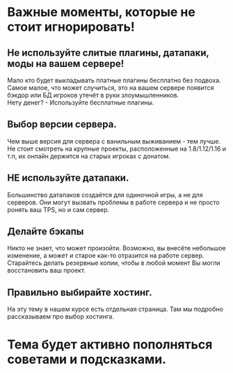 # Важные моменты, которые не стоит игнорировать! 

## Не используйте слитые плагины, датапаки, моды на вашем сервере!
Мало кто будет выкладывать платные плагины бесплатно без подвоха. Самое малое, что может случиться, это на вашем сервере появится бэкдор или БД игроков утечёт в руки злоумышленников.<br>
Нету денег? - Используйте бесплатные плагины.

## Выбор версии сервера.
Чем выше версия для сервера с ванильным выживанием - тем лучше. Не стоит смотреть на крупные проекты, расположенные на 1.8/1.12/1.16 и т.п, их онлайн держится на старых игроках с донатом.

## НЕ используйте датапаки.
Большинство датапаков создаётся для одиночной игры, а не для серверов. Они могут вызвать проблемы в работе сервера и не просто ронять ваш TPS, но и сам сервер.

## Делайте бэкапы
Никто не знает, что может произойти. Возможно, вы внесёте небольшое изменение, а может и старое как-то отразится на работе сервер. Старайтесь делать резервные копии, чтобы в любой момент Вы могли восстановить ваш проект.

## Правильно выбирайте хостинг.
На эту тему в нашем курсе есть отдельная страница. Там мы подробно рассказываем про выбор хостинга.

# Тема будет активно пополняться советами и подсказками.
